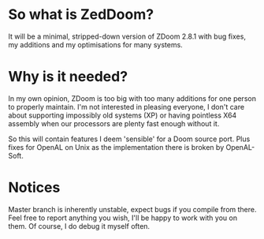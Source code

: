 # So what is ZedDoom?
It will be a minimal, stripped-down version of ZDoom 2.8.1 with bug fixes, my additions and my optimisations for many systems.

# Why is it needed?
In my own opinion, ZDoom is too big with too many additions for one person to properly maintain. I'm not interested in pleasing everyone, I don't care about supporting impossibly old systems (XP) or having pointless X64 assembly when our processors are plenty fast enough without it.

So this will contain features I deem 'sensible' for a Doom source port. Plus fixes for OpenAL on Unix as the implementation there is broken by OpenAL-Soft.

# Notices
Master branch is inherently unstable, expect bugs if you compile from there. Feel free to report anything you wish, I'll be happy to work with you on them. Of course, I do debug it myself often.
